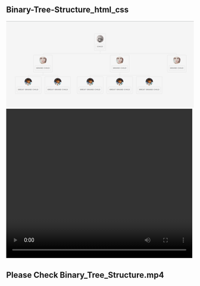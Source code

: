 ## Binary-Tree-Structure_html_css

<img width="800" src="screenshot/1.png" />

<video width="500" height="400" autoplay>
  <source src="1.mp4" type="video/mp4">
</video>

## Please Check Binary_Tree_Structure.mp4